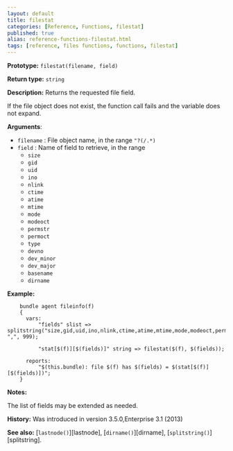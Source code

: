 ```yaml
---
layout: default
title: filestat
categories: [Reference, Functions, filestat]
published: true
alias: reference-functions-filestat.html
tags: [reference, files functions, functions, filestat]
---
```


**Prototype:** `filestat(filename, field)`

**Return type:** `string`

**Description:** Returns the requested file field.

If the file object does not exist, the function call fails and the
variable does not expand.

**Arguments**:

* `filename` : File object name, in the range `"?(/.*)`
* `field` : Name of field to retrieve, in the range
    * `size`
    * `gid`
    * `uid`
    * `ino`
    * `nlink`
    * `ctime`
    * `atime`
    * `mtime`
    * `mode`
    * `modeoct`
    * `permstr`
    * `permoct`
    * `type`
    * `devno`
    * `dev_minor`
    * `dev_major`
    * `basename`
    * `dirname`

**Example:**

```cf3
    bundle agent fileinfo(f)
    {
      vars:
          "fields" slist => splitstring("size,gid,uid,ino,nlink,ctime,atime,mtime,mode,modeoct,permstr,permoct,type,devno,dev_minor,dev_major,basename,dirname", ",", 999);

          "stat[$(f)][$(fields)]" string => filestat($(f), $(fields));

      reports:
          "$(this.bundle): file $(f) has $(fields) = $(stat[$(f)][$(fields)])";
    }
```

**Notes:**  
   
The list of fields may be extended as needed.

**History:** Was introduced in version 3.5.0,Enterprise 3.1 (2013)

**See also:** [`lastnode()`][lastnode], [`dirname()`][dirname], 
[`splitstring()`][splitstring].
